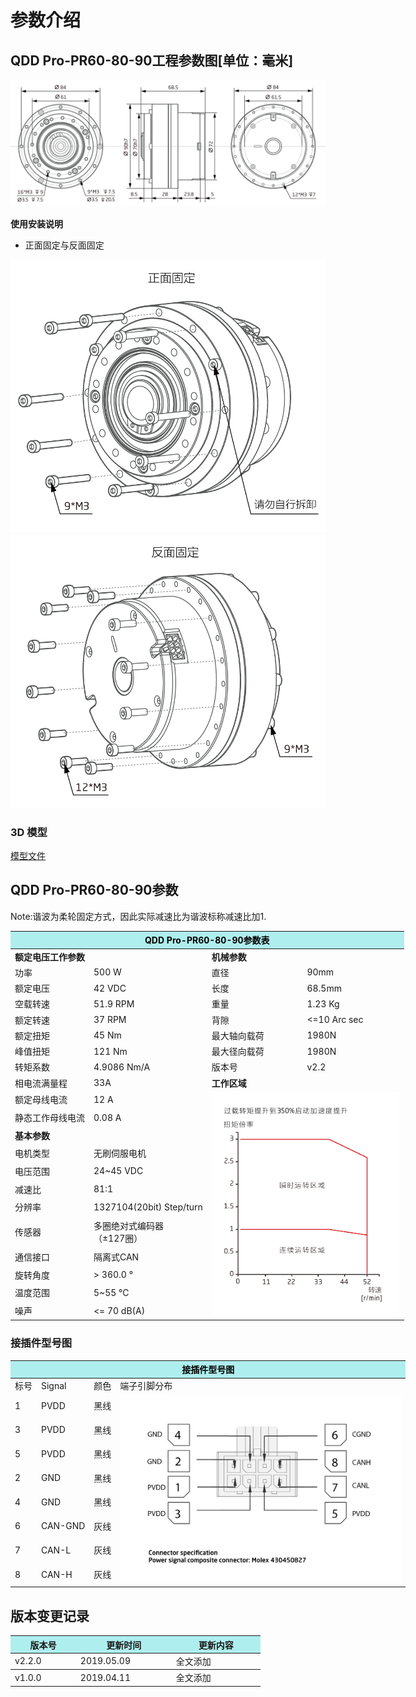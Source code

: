 # 参数介绍 
## QDD Pro-PR60-80-90工程参数图[单位：毫米]
![QDD Pro-PR60-80-90]( ../img/Qddpro_PR60_x_90_v2_2三视图.png )  

**使用安装说明**

*   正面固定与反面固定

![Qddpro_PR60_x_90_v2_2正面固定.png](../img/Qddpro_PR60_x_90_v2_2正面固定.png "fig:Qddpro_PR60_x_90_v2_2正面固定.png") ![Qddpro_PR60_x_90_v2_2反面固定.png](../img/Qddpro_PR60_x_90_v2_2反面固定.png "fig:Qddpro_PR60_v2_2反面固定.png")
### 3D 模型
[模型文件]( ../img/QDD_Pro-PR60-80-90_v2_2.step.zip )

## QDD Pro-PR60-80-90参数

Note:谐波为柔轮固定方式，因此实际减速比为谐波标称减速比加1.
<table style="width:700px"><thead><tr><th colspan="4" style="background: PaleTurquoise; color: black;">QDD Pro-PR60-80-90参数表</th></tr></thead><tbody><tr><td colspan="2" width=50%><b>额定电压工作参数</b></td><td colspan="2" width=50%><b>机械参数</b></td></tr><tr><td>功率</td><td>500 W</td><td>直径</td><td>90mm</td></tr><tr><td>额定电压</td><td>42 VDC</td><td>长度</td><td>68.5mm</td></tr><tr><td>空载转速</td><td>51.9 RPM</td><td>重量</td><td>1.23 Kg</td></tr><tr><td>额定转速</td><td>37 RPM</td><td>背隙</td><td><=10 Arc sec</td></tr><tr><td>额定扭矩</td><td>45 Nm</td><td>最大轴向载荷</td><td>1980N</td></tr><tr><td>峰值扭矩</td><td>121 Nm</td><td>最大径向载荷</td><td>1980N</td></tr><tr><td>转矩系数</td><td>4.9086 Nm/A</td><td>版本号</td><td>v2.2</td></tr><tr><td>相电流满量程</td><td>33A</td><td colspan="2"><b>工作区域</b></td></tr><tr><td>额定母线电流</td><td>12 A</td><td colspan="2" rowspan="15"><img src="../img/QddPro-PR60-80-90_v2_2曲线.png" style="width:300px"></td></tr><tr><td>静态工作母线电流</td><td>0.08 A</td></tr><tr><td colspan="2"><b>基本参数</b></td></tr><tr><td>电机类型</td><td>无刷伺服电机</td></tr><tr><td>电压范围</td><td>24~45 VDC</td></tr><tr><td>减速比</td><td>81:1</td></tr><tr><td>分辨率</td><td>1327104(20bit) Step/turn</td></tr><tr><td>传感器</td><td>多圈绝对式编码器</br>（±127圈）</td></tr><tr><td>通信接口</td><td>隔离式CAN</td></tr><tr><td>旋转角度</td><td>> 360.0 °</td></tr><tr><td>温度范围</td><td>5~55 °C</td></tr><tr><td>噪声</td><td><= 70 dB(A)</td></tr></tbody></table>

### 接插件型号图

<table class="tableizer-table" style="width:700px">
<thead><tr class="tableizer-firstrow"><th colspan="4" style="background: PaleTurquoise; color: black;">接插件型号图</th></tr></thead><tbody><tr><td>标号</td><td>Signal</td><td>颜色</td><td >端子引脚分布</td></tr><tr><td>1</td><td>PVDD</td><td>黑线</td><td rowspan="9"><img src="../img/配线2-2.png" style="width:450px"></td></tr><tr><td>3</td><td>PVDD</td><td>黑线</td></tr><tr><td>5</td><td>PVDD</td><td>黑线</td></tr><tr><td>2</td><td>GND</td><td>黑线</td></tr><tr><td>4</td><td>GND</td><td>黑线</td></tr><tr><td>6</td><td>CAN-GND</td><td>灰线</td></tr><tr><td>7</td><td>CAN-L</td><td>灰线</td></tr><tr><td>8</td><td>CAN-H</td><td>灰线</td></tr></tbody></table>

## 版本变更记录

<table style="width:400px"><thead><tr style="background:PaleTurquoise"><th style="width:100px">版本号</th><th style="width:150px">更新时间</th><th style="width:150px">更新内容</th></tr></thead><tbody><tr><td>v2.2.0</td><td>2019.05.09</td><td>全文添加</th></tr></thead><tbody><tr><td>v1.0.0</td><td>2019.04.11</td><td>全文添加</td></tbody></table>
